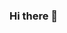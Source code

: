 ### Hi there 👋

<!--
**dengjy1219/dengjy1219** is a ✨ _special_ ✨ repository because its `README.md` (this file) appears on your GitHub profile.

Here are some ideas to get you started:

- 🔭 I’m Jiayi Deng
- 🌱 I’m currently learning Applied Data Science @UChicago
- 👯 I’m looking to collaborate on Data Science & Analytics Projects
- 📫 How to reach me: [LinkedIn](https://www.linkedin.com/in/jiayi-deng-ads/)
-->
